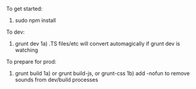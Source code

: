 To get started:

1) sudo npm install

To dev:

1) grunt dev
1a) .TS files/etc will convert automagically if grunt dev is watching

To prepare for prod:

1) grunt build
1a) or grunt build-js, or grunt-css
1b) add -nofun to remove sounds from dev/build processes